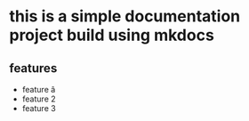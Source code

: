 # this is a simple documentation project build using mkdocs
## features
- feature â
- feature 2
- feature 3
